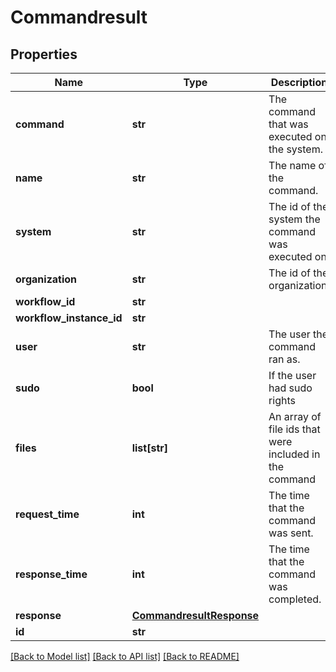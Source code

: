 # Commandresult

## Properties
Name | Type | Description | Notes
------------ | ------------- | ------------- | -------------
**command** | **str** | The command that was executed on the system. | [optional] 
**name** | **str** | The name of the command. | [optional] 
**system** | **str** | The id of the system the command was executed on. | [optional] 
**organization** | **str** | The id of the organization. | [optional] 
**workflow_id** | **str** |  | [optional] 
**workflow_instance_id** | **str** |  | [optional] 
**user** | **str** | The user the command ran as. | [optional] 
**sudo** | **bool** | If the user had sudo rights | [optional] 
**files** | **list[str]** | An array of file ids that were included in the command | [optional] 
**request_time** | **int** | The time that the command was sent. | [optional] 
**response_time** | **int** | The time that the command was completed. | [optional] 
**response** | [**CommandresultResponse**](CommandresultResponse.md) |  | [optional] 
**id** | **str** |  | [optional] 

[[Back to Model list]](../README.md#documentation-for-models) [[Back to API list]](../README.md#documentation-for-api-endpoints) [[Back to README]](../README.md)


